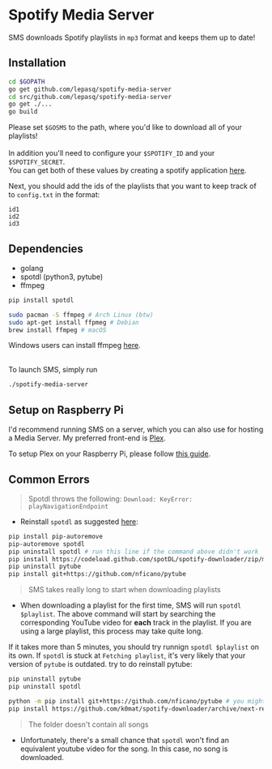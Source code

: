 # Spotify Media Server

SMS downloads Spotify playlists in `mp3` format and keeps them up to date!

## Installation

```sh
cd $GOPATH
go get github.com/lepasq/spotify-media-server
cd src/github.com/lepasq/spotify-media-server
go get ./...
go build 
```

Please set `$GOSMS` to the path, where you'd like to download all of your playlists!  
<br>
In addition you'll need to configure your `$SPOTIFY_ID` and your `$SPOTIFY_SECRET`.  
You can get both of these values by creating a spotify application [here](https://developer.spotify.com/dashboard/login).  


Next, you should add the ids of the playlists that you want to keep track of to `config.txt` in the format:  
```
id1
id2
id3
```


## Dependencies
* golang
* spotdl (python3, pytube)
* ffmpeg

```sh
pip install spotdl

sudo pacman -S ffmpeg # Arch Linux (btw)
sudo apt-get install ffpmeg # Debian
brew install ffmpeg # macOS
```

Windows users can install ffmpeg [here](https://ffmpeg.org/download.html#build-windows).  
<br>

To launch SMS, simply run
```sh
./spotify-media-server
```


## Setup on Raspberry Pi
I'd recommend running SMS on a server, which you can also use for hosting a Media Server.
My preferred front-end is [Plex](https://www.plex.tv/).  

To setup Plex on your Raspberry Pi, please follow [this guide](https://pimylifeup.com/raspberry-pi-plex-server/).  


## Common Errors
> Spotdl throws the following: `Download: KeyError: playNavigationEndpoint`  

* Reinstall `spotdl` as suggested [here](https://github.com/spotDL/spotify-downloader/issues/1038):
```sh
pip install pip-autoremove
pip-autoremove spotdl
pip uninstall spotdl # run this line if the command above didn't work
pip install https://codeload.github.com/spotDL/spotify-downloader/zip/master
pip uninstall pytube
pip install git+https://github.com/nficano/pytube
```

> SMS takes really long to start when downloading playlists  

* When downloading a playlist for the first time, SMS will run `spotdl $playlist`. The above command will start by searching the corresponding YouTube video for <b>each</b> track in the playlist. If you are using a large playlist, this process may take quite long.

If it takes more than 5 minutes, you should try runnign `spotdl $playlist` on its own. If `spotdl` is stuck at `Fetching playlist`, it's very likely that your version of `pytube` is outdated. try to do reinstall pytube:
```sh
pip uninstall pytube
pip uninstall spotdl

python -m pip install git+https://github.com/nficano/pytube # you might have to use python3 instead of python here
pip install https://github.com/k0mat/spotify-downloader/archive/next-rel-dev.zip
```  

> The folder doesn't contain all songs
* Unfortunately, there's a small chance that `spotdl` won't find an equivalent youtube video for the song. In this case, no song is downloaded.